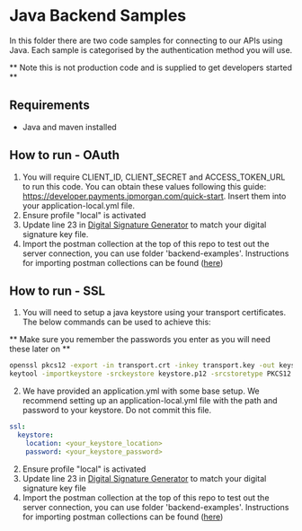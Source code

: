 # Java Backend Samples

In this folder there are two code samples for connecting to our APIs using Java.
Each sample is categorised by the authentication method you will use.

** Note this is not production code and is supplied to get developers started **

## Requirements

- Java and maven installed

## How to run - OAuth

1. You will require CLIENT_ID, CLIENT_SECRET and ACCESS_TOKEN_URL to run this code.
   You can obtain these values following this guide: https://developer.payments.jpmorgan.com/quick-start.
   Insert them into your application-local.yml file.
2. Ensure profile "local" is activated
3. Update line 23 in [Digital Signature Generator](./src/main/java/com/jpmorgan/payments/sample/DigitalSignatureGenerator.java) to match your digital signature key file.
4. Import the postman collection at the top of this repo to test out the server connection, you can use folder 'backend-examples'. Instructions for importing postman collections can be found ([here](https://learning.postman.com/docs/getting-started/importing-and-exporting/importing-data/))

## How to run - SSL

1. You will need to setup a java keystore using your transport certificates. The below commands can be used to achieve this:

\*\* Make sure you remember the passwords you enter as you will need these later on \*\*

```bash
openssl pkcs12 -export -in transport.crt -inkey transport.key -out keystore.p12 -name "mykey"
keytool -importkeystore -srckeystore keystore.p12 -srcstoretype PKCS12 -destkeystore truststore.jks -deststoretype JKS
```

2. We have provided an application.yml with some base setup. We recommend setting up an application-local.yml file with the path and password to your keystore. Do not commit this file.

```yml
ssl:
  keystore:
    location: <your_keystore_location>
    password: <your_keystore_password>
```

2. Ensure profile "local" is activated
3. Update line 23 in [Digital Signature Generator](./src/main/java/com/jpmorgan/payments/sample/DigitalSignatureGenerator.java) to match your digital signature key file
4. Import the postman collection at the top of this repo to test out the server connection, you can use folder 'backend-examples'. Instructions for importing postman collections can be found ([here](https://learning.postman.com/docs/getting-started/importing-and-exporting/importing-data/))
